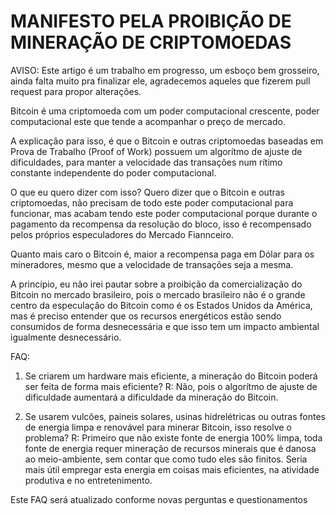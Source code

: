 # MANIFESTO PELA PROIBIÇÃO DE MINERAÇÃO DE CRIPTOMOEDAS

AVISO: Este artigo é um trabalho em progresso, um esboço bem grosseiro, ainda falta muito pra finalizar ele, agradecemos aqueles que fizerem pull request para propor alterações.

Bitcoin é uma criptomoeda com um poder computacional crescente, poder computacional este que tende a acompanhar o preço de mercado.

A explicação para isso, é que o Bitcoin e outras criptomoedas baseadas em Prova de Trabalho (Proof of Work) possuem um algorítmo de ajuste de dificuldades, para manter a velocidade das transações num rítimo constante independente do poder computacional.

O que eu quero dizer com isso? Quero dizer que o Bitcoin e outras criptomoedas, não precisam de todo este poder computacional para funcionar, mas acabam tendo este poder computacional porque durante o pagamento da recompensa da resolução do bloco, isso é recompensado pelos próprios especuladores do Mercado Fiannceiro.

Quanto mais caro o Bitcoin é, maior a recompensa paga em Dólar para os mineradores, mesmo que a velocidade de transações seja a mesma.

A princípio, eu não irei pautar sobre a proibição da comercialização do Bitcoin no mercado brasileiro, pois o mercado brasileiro não é o grande centro da especulação do Bitcoin como é os Estados Unidos da América, mas é preciso entender que os recursos energéticos estão sendo consumidos de forma desnecessária e que isso tem um impacto ambiental igualmente desnecessário.

FAQ:

1) Se criarem um hardware mais eficiente, a mineração do Bitcoin poderá ser feita de forma mais eficiente?
R: Não, pois o algorítmo de ajuste de dificuldade aumentará a dificuldade da mineração do Bitcoin.

2) Se usarem vulcões, paineis solares, usinas hidrelétricas ou outras fontes de energia limpa e renovável para minerar Bitcoin, isso resolve o problema?
R: Primeiro que não existe fonte de energia 100% limpa, toda fonte de energia requer mineração de recursos minerais que é danosa ao meio-ambiente, sem contar que como tudo eles são finitos. Seria mais útil empregar esta energia em coisas mais eficientes, na atividade produtiva e no entretenimento.

Este FAQ será atualizado conforme novas perguntas e questionamentos
